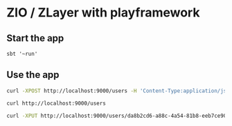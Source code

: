 # ZIO / ZLayer with playframework

## Start the app 

```
sbt '~run'
```

## Use the app 

```bash
curl -XPOST http://localhost:9000/users -H 'Content-Type:application/json' -d '{"name":"test"}'
```

```bash
curl http://localhost:9000/users
```

```bash
curl -XPUT http://localhost:9000/users/da8b2cd6-a88c-4a54-81b8-eeb7ce9075c5 -H 'Content-Type:application/json' -d '{"id":"da8b2cd6-a88c-4a54-81b8-eeb7ce9075c5","name":"test2"}'
```